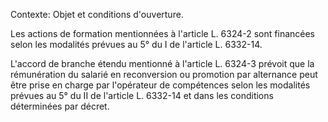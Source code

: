 Contexte: Objet et conditions d'ouverture.

Les actions de formation mentionnées à l'article L. 6324-2 sont financées selon les modalités prévues au 5° du I de l'article L. 6332-14.

L'accord de branche étendu mentionné à l'article L. 6324-3 prévoit que la rémunération du salarié en reconversion ou promotion par alternance peut être prise en charge par l'opérateur de compétences selon les modalités prévues au 5° du II de l'article L. 6332-14 et dans les conditions déterminées par décret.